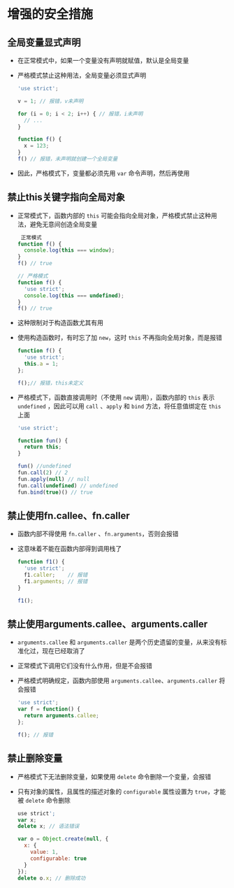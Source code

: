 # 增强的安全措施

## 全局变量显式声明

- 在正常模式中，如果一个变量没有声明就赋值，默认是全局变量

- 严格模式禁止这种用法，全局变量必须显式声明

    ```js
    'use strict';

    v = 1; // 报错，v未声明

    for (i = 0; i < 2; i++) { // 报错，i未声明
      // ...
    }

    function f() {
      x = 123;
    }
    f() // 报错，未声明就创建一个全局变量
    ```

- 因此，严格模式下，变量都必须先用 `var` 命令声明，然后再使用

## 禁止this关键字指向全局对象

- 正常模式下，函数内部的 `this` 可能会指向全局对象，严格模式禁止这种用法，避免无意间创造全局变量

    ```js
     正常模式
    function f() {
      console.log(this === window);
    }
    f() // true

    // 严格模式
    function f() {
      'use strict';
      console.log(this === undefined);
    }
    f() // true
    ```

- 这种限制对于构造函数尤其有用

- 使用构造函数时，有时忘了加 `new`，这时 `this` 不再指向全局对象，而是报错

    ```js
    function f() {
      'use strict';
      this.a = 1;
    };

    f();// 报错，this未定义
    ```

- 严格模式下，函数直接调用时（不使用 `new` 调用），函数内部的 `this` 表示 `undefined` ，因此可以用 `call` 、`apply` 和 `bind` 方法，将任意值绑定在 `this` 上面

    ```js
    'use strict';

    function fun() {
      return this;
    }

    fun() //undefined
    fun.call(2) // 2
    fun.apply(null) // null
    fun.call(undefined) // undefined
    fun.bind(true)() // true
    ```

## 禁止使用fn.callee、fn.caller

- 函数内部不得使用 `fn.caller` 、`fn.arguments`，否则会报错

- 这意味着不能在函数内部得到调用栈了

    ```js
    function f1() {
      'use strict';
      f1.caller;    // 报错
      f1.arguments; // 报错
    }

    f1();
    ```

## 禁止使用arguments.callee、arguments.caller

- `arguments.callee` 和 `arguments.caller` 是两个历史遗留的变量，从来没有标准化过，现在已经取消了

- 正常模式下调用它们没有什么作用，但是不会报错

- 严格模式明确规定，函数内部使用 `arguments.callee`、`arguments.caller` 将会报错

    ```js
    'use strict';
    var f = function() {
      return arguments.callee;
    };

    f(); // 报错
    ```

## 禁止删除变量

- 严格模式下无法删除变量，如果使用 `delete` 命令删除一个变量，会报错

- 只有对象的属性，且属性的描述对象的 `configurable` 属性设置为 `true`，才能被 `delete` 命令删除

    ```js
    use strict';
    var x;
    delete x; // 语法错误

    var o = Object.create(null, {
      x: {
        value: 1,
        configurable: true
      }
    });
    delete o.x; // 删除成功
    ```
